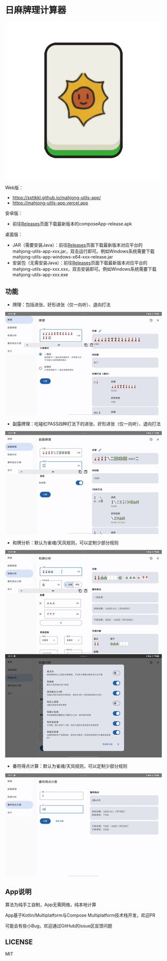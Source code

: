 日麻牌理计算器
======

![icon](fastlane/metadata/android/zh-CN/images/icon.png)

Web版：

- https://ssttkkl.github.io/mahjong-utils-app/
- https://mahjong-utils-app.vercel.app

安卓版：

- 前往[Releases](https://github.com/ssttkkl/mahjong-utils-app/releases)页面下载最新版本的composeApp-release.apk

桌面版：

- JAR（需要安装Java）：前往[Releases](https://github.com/ssttkkl/mahjong-utils-app/releases)页面下载最新版本对应平台的mahjong-utils-app-xxx.jar，双击运行即可。例如Windows系统需要下载mahjong-utils-app-windows-x64-xxx-release.jar
- 安装包（无需安装Java）：前往[Releases](https://github.com/ssttkkl/mahjong-utils-app/releases)页面下载最新版本对应平台的mahjong-utils-app-xxx.xxx，双击安装即可。例如Windows系统需要下载mahjong-utils-app-xxx.exe


## 功能

- 牌理：包括进张、好形进张（仅一向听）、退向打法

![牌理](fastlane/metadata/android/zh-CN/images/tenInchScreenshots/Screenshot_20240825_200657.jpg)

- 副露牌理：吃碰杠PASS四种打法下的进张、好形进张（仅一向听）、退向打法

![副露牌理](fastlane/metadata/android/zh-CN/images/tenInchScreenshots/Screenshot_20240825_200719.jpg)

- 和牌分析：默认为雀魂/天凤规则，可以定制少部分规则

![和牌分析](fastlane/metadata/android/zh-CN/images/tenInchScreenshots/Screenshot_20240825_200931.jpg)
![规则定制](fastlane/metadata/android/zh-CN/images/tenInchScreenshots/Screenshot_20240825_201324.jpg)

- 番符得点计算：默认为雀魂/天凤规则，可以定制少部分规则

![番符得点计算](fastlane/metadata/android/zh-CN/images/tenInchScreenshots/Screenshot_20240825_201311.jpg)

## App说明

算法为纯手工自制，App无需网络，纯本地计算

App基于Kotlin/Multiplatform与Compose Multiplatform技术栈开发，欢迎PR

可能会有些小Bug，欢迎通过GitHub的issue区反馈问题

## LICENSE

MIT
